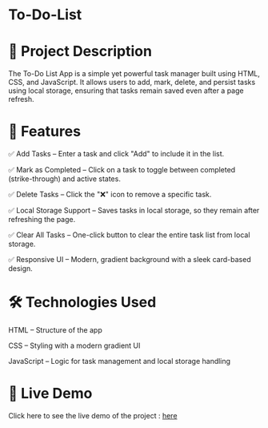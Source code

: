 # To-Do-List
# 📜 Project Description
The To-Do List App is a simple yet powerful task manager built using HTML, CSS, and JavaScript. It allows users to add, mark, delete, and persist tasks using local storage, ensuring that tasks remain saved even after a page refresh.

# 🚀 Features
✅ Add Tasks – Enter a task and click "Add" to include it in the list.

✅ Mark as Completed – Click on a task to toggle between completed (strike-through) and active states.

✅ Delete Tasks – Click the "❌" icon to remove a specific task.

✅ Local Storage Support – Saves tasks in local storage, so they remain after refreshing the page.

✅ Clear All Tasks – One-click button to clear the entire task list from local storage.

✅ Responsive UI – Modern, gradient background with a sleek card-based design.

# 🛠️ Technologies Used
HTML – Structure of the app

CSS – Styling with a modern gradient UI

JavaScript – Logic for task management and local storage handling

# 🔗 Live Demo
Click here to see the live demo of the project : [here](https://ani1070git.github.io/To-Do-List/)
